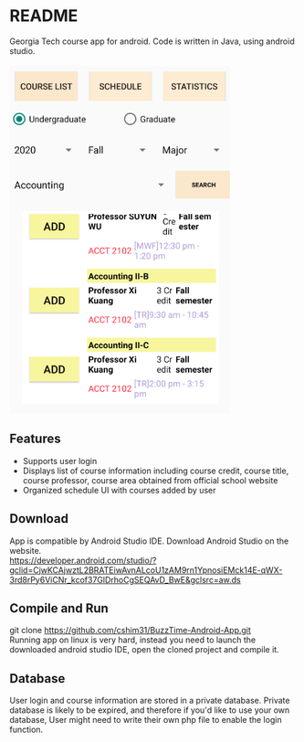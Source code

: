# README
Georgia Tech course app for android. Code is written in Java, using android studio. <br/><br/>
<img src = "app/src/main/res/img/portfolio1.png" alt = "Screenshot of a course management app" style = "max-width:100%;"/> <br/>
## Features
* Supports user login 
* Displays list of course information including course credit, course title, course professor, course area obtained from official school website
* Organized schedule UI with courses added by user 

## Download
App is compatible by Android Studio IDE. Download Android Studio on the website.\
https://developer.android.com/studio/?gclid=CjwKCAjwztL2BRATEiwAvnALcoU1zAM9rn1YpnosiEMck14E-qWX-3rd8rPy6ViCNr_kcof37GlDrhoCgSEQAvD_BwE&gclsrc=aw.ds

## Compile and Run
git clone https://github.com/cshim31/BuzzTime-Android-App.git \
Running app on linux is very hard, instead you need to launch the downloaded android studio IDE, open the cloned project and compile it.  


## Database
User login and course information are stored in a private database. Private database is likely to be expired, and therefore if you'd like to use your own database, User might need to write their own php file to enable the login function.


